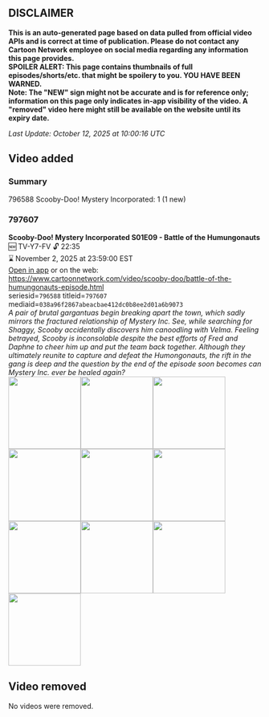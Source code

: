 ## DISCLAIMER
**This is an auto-generated page based on data pulled from official video APIs and is correct at time of publication. Please do not contact any Cartoon Network employee on social media regarding any information this page provides.**  
**SPOILER ALERT: This page contains thumbnails of full episodes/shorts/etc. that might be spoilery to you. YOU HAVE BEEN WARNED.**  
**Note: The "NEW" sign might not be accurate and is for reference only; information on this page only indicates in-app visibility of the video. A "removed" video here might still be available on the website until its expiry date.**  

_Last Update: October 12, 2025 at 10:00:16 UTC_
## Video added
### Summary
796588 Scooby-Doo! Mystery Incorporated: 1 (1 new)  
### 797607
**Scooby-Doo! Mystery Incorporated S01E09 - Battle of the Humungonauts**  
🆕 TV-Y7-FV 🔓 22:35  
⌛ November 2, 2025 at 23:59:00 EST  
[Open in app](https://cnvideo.sercomkc.org/redirector.html?type=cnapp&seriesid=10000000000&titleid=797607&mediaid=038a96f2867abeacbae412dc0b8ee2d01a6b9073) or on the web: https://www.cartoonnetwork.com/video/scooby-doo/battle-of-the-humungonauts-episode.html  
seriesid=`796588` titleid=`797607` mediaid=`038a96f2867abeacbae412dc0b8ee2d01a6b9073`  
_A pair of brutal gargantuas begin breaking apart the town, which sadly mirrors the fractured relationship of Mystery Inc. See, while searching for Shaggy, Scooby accidentally discovers him canoodling with Velma. Feeling betrayed, Scooby is inconsolable despite the best efforts of Fred and Daphne to cheer him up and put the team back together. Although they ultimately reunite to capture and defeat the Humongonauts, the rift in the gang is deep and the question by the end of the episode soon becomes can Mystery Inc. ever be healed again?_  
<a href="https://s3.amazonaws.com/cartoonorchestrator/797607_001_1280x720.jpg"><img src="https://s3.amazonaws.com/cartoonorchestrator/797607_001_640x360.jpg" height="144px" /></a><a href="https://s3.amazonaws.com/cartoonorchestrator/797607_002_1280x720.jpg"><img src="https://s3.amazonaws.com/cartoonorchestrator/797607_002_640x360.jpg" height="144px" /></a><a href="https://s3.amazonaws.com/cartoonorchestrator/797607_003_1280x720.jpg"><img src="https://s3.amazonaws.com/cartoonorchestrator/797607_003_640x360.jpg" height="144px" /></a><a href="https://s3.amazonaws.com/cartoonorchestrator/797607_004_1280x720.jpg"><img src="https://s3.amazonaws.com/cartoonorchestrator/797607_004_640x360.jpg" height="144px" /></a><a href="https://s3.amazonaws.com/cartoonorchestrator/797607_005_1280x720.jpg"><img src="https://s3.amazonaws.com/cartoonorchestrator/797607_005_640x360.jpg" height="144px" /></a><a href="https://s3.amazonaws.com/cartoonorchestrator/797607_006_1280x720.jpg"><img src="https://s3.amazonaws.com/cartoonorchestrator/797607_006_640x360.jpg" height="144px" /></a><a href="https://s3.amazonaws.com/cartoonorchestrator/797607_007_1280x720.jpg"><img src="https://s3.amazonaws.com/cartoonorchestrator/797607_007_640x360.jpg" height="144px" /></a><a href="https://s3.amazonaws.com/cartoonorchestrator/797607_008_1280x720.jpg"><img src="https://s3.amazonaws.com/cartoonorchestrator/797607_008_640x360.jpg" height="144px" /></a><a href="https://s3.amazonaws.com/cartoonorchestrator/797607_009_1280x720.jpg"><img src="https://s3.amazonaws.com/cartoonorchestrator/797607_009_640x360.jpg" height="144px" /></a><a href="https://s3.amazonaws.com/cartoonorchestrator/797607_010_1280x720.jpg"><img src="https://s3.amazonaws.com/cartoonorchestrator/797607_010_640x360.jpg" height="144px" /></a>
## Video removed
No videos were removed.  

